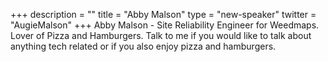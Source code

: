 +++
description = ""
title = "Abby Malson"
type = "new-speaker"
twitter = "AugieMalson"
+++
Abby Malson - Site Reliability Engineer for Weedmaps. Lover of Pizza and Hamburgers. Talk to me if you would like to talk about anything tech related or if you also enjoy pizza and hamburgers.